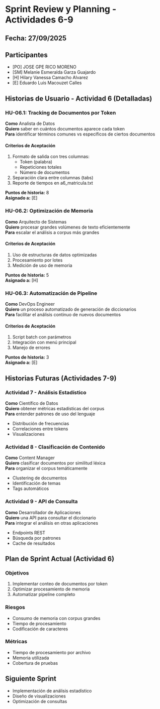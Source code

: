 # Sprint Review y Planning - Actividades 6-9

## Fecha: 27/09/2025
## Participantes
- [PO] JOSE GPE RICO MORENO
- [SM] Melanie Esmeralda Garza Guajardo
- [H] Hilary Vanessa Camacho Alvarez
- [E] Eduardo Luis Macouzet Calles

## Historias de Usuario - Actividad 6 (Detalladas)

### HU-06.1: Tracking de Documentos por Token
**Como** Analista de Datos  
**Quiero** saber en cuántos documentos aparece cada token  
**Para** identificar términos comunes vs específicos de ciertos documentos

#### Criterios de Aceptación
1. Formato de salida con tres columnas:
   - Token (palabra)
   - Repeticiones totales
   - Número de documentos
2. Separación clara entre columnas (tabs)
3. Reporte de tiempos en a6_matricula.txt

**Puntos de historia:** 8  
**Asignado a:** [E]

### HU-06.2: Optimización de Memoria
**Como** Arquitecto de Sistemas  
**Quiero** procesar grandes volúmenes de texto eficientemente  
**Para** escalar el análisis a corpus más grandes

#### Criterios de Aceptación
1. Uso de estructuras de datos optimizadas
2. Procesamiento por lotes
3. Medición de uso de memoria

**Puntos de historia:** 5  
**Asignado a:** [H]

### HU-06.3: Automatización de Pipeline
**Como** DevOps Engineer  
**Quiero** un proceso automatizado de generación de diccionarios  
**Para** facilitar el análisis continuo de nuevos documentos

#### Criterios de Aceptación
1. Script batch con parámetros
2. Integración con menú principal
3. Manejo de errores

**Puntos de historia:** 3  
**Asignado a:** [E]

## Historias Futuras (Actividades 7-9)

### Actividad 7 - Análisis Estadístico
**Como** Científico de Datos  
**Quiero** obtener métricas estadísticas del corpus  
**Para** entender patrones de uso del lenguaje

- Distribución de frecuencias
- Correlaciones entre tokens
- Visualizaciones

### Actividad 8 - Clasificación de Contenido
**Como** Content Manager  
**Quiero** clasificar documentos por similitud léxica  
**Para** organizar el corpus temáticamente

- Clustering de documentos
- Identificación de temas
- Tags automáticos

### Actividad 9 - API de Consulta
**Como** Desarrollador de Aplicaciones  
**Quiero** una API para consultar el diccionario  
**Para** integrar el análisis en otras aplicaciones

- Endpoints REST
- Búsqueda por patrones
- Cache de resultados

## Plan de Sprint Actual (Actividad 6)

### Objetivos
1. Implementar conteo de documentos por token
2. Optimizar procesamiento de memoria
3. Automatizar pipeline completo

### Riesgos
- Consumo de memoria con corpus grandes
- Tiempo de procesamiento
- Codificación de caracteres

### Métricas
- Tiempo de procesamiento por archivo
- Memoria utilizada
- Cobertura de pruebas

## Siguiente Sprint
- Implementación de análisis estadístico
- Diseño de visualizaciones
- Optimización de consultas